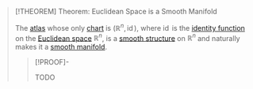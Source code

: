 >[!THEOREM] Theorem: Euclidean Space is a Smooth Manifold
>
>The [atlas](../../Manifolds/Coordinates/Atlas.md) whose only [chart](../../Manifolds/Coordinates/Chart.md) is $(\mathbb{R}^n, \operatorname{id})$, where $\operatorname{id}$ is the [identity function](../../../Analysis/Functions/Identity%20Function.md) on the [Euclidean space](Euclidean%20Space.md) $\mathbb{R}^n$, is a [smooth structure](../../../Analysis/Analysis%20on%20Manifolds/Smooth%20Manifolds/Smooth%20Structure.md) on $\mathbb{R}^n$ and naturally makes it a [smooth manifold](../../../Analysis/Analysis%20on%20Manifolds/Smooth%20Manifolds/Smooth%20Manifold.md).
>
>>[!PROOF]-
>>
>>TODO
>>
>